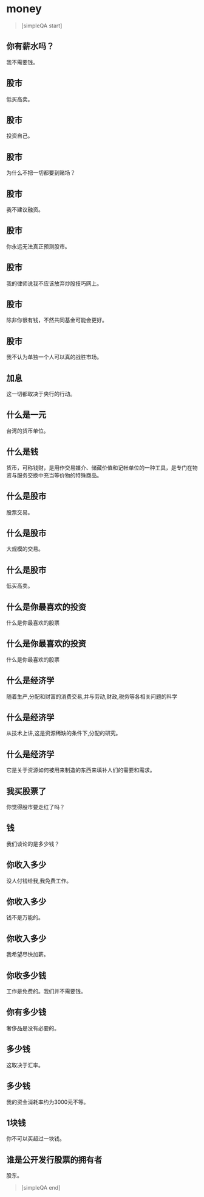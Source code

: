 # money


> [simpleQA start]

## 你有薪水吗？
我不需要钱。

## 股市
低买高卖。

## 股市
投资自己。

## 股市
为什么不把一切都要到赌场？

## 股市
我不建议融资。

## 股市
你永远无法真正预测股市。

## 股市
我的律师说我不应该放弃炒股技巧网上。

## 股市
除非你很有钱，不然共同基金可能会更好。

## 股市
我不认为单独一个人可以真的战胜市场。

## 加息
这一切都取决于央行的行动。

## 什么是一元
台湾的货币单位。

## 什么是钱
货币，可称钱财，是用作交易媒介、储藏价值和记帐单位的一种工具，是专门在物资与服务交换中充当等价物的特殊商品。

## 什么是股市
股票交易。

## 什么是股市
大规模的交易。

## 什么是股市
低买高卖。

## 什么是你最喜欢的投资
什么是你最喜欢的股票

## 什么是你最喜欢的投资
什么是你最喜欢的股票

## 什么是经济学
随着生产,分配和财富的消费交易,并与劳动,财政,税务等各相关问题的科学

## 什么是经济学
从技术上讲,这是资源稀缺的条件下,分配的研究。

## 什么是经济学
它是关于资源如何被用来制造的东西来填补人们的需要和需求。

## 我买股票了
你觉得股市要走红了吗？

## 钱
我们谈论的是多少钱？

## 你收入多少
没人付钱给我,我免费工作。

## 你收入多少
钱不是万能的。

## 你收入多少
我希望尽快加薪。

## 你收多少钱
工作是免费的。我们并不需要钱。

## 你有多少钱
奢侈品是没有必要的。

## 多少钱
这取决于汇率。

## 多少钱
我的资金消耗率约为3000元不等。

## 1块钱
你不可以买超过一块钱。

## 谁是公开发行股票的拥有者
股东。

> [simpleQA end]

